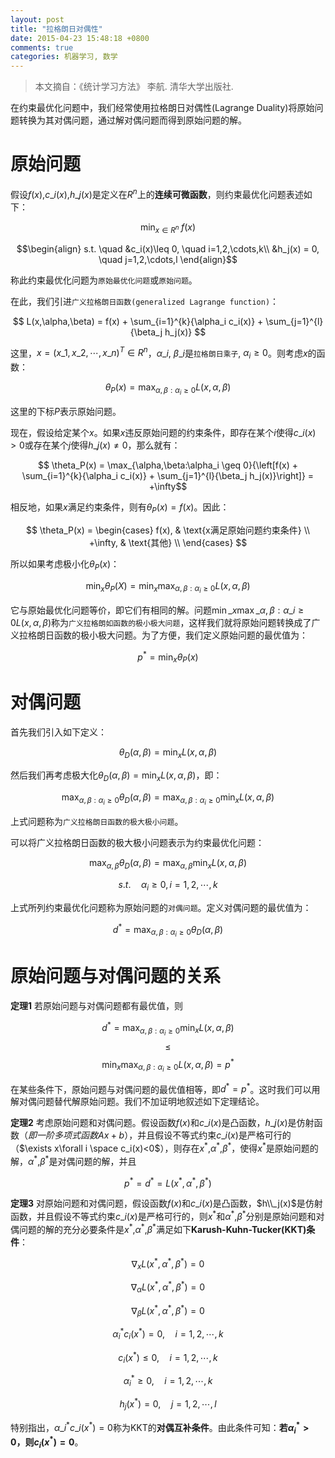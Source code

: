 ```yaml
---
layout: post
title: "拉格朗日对偶性"
date: 2015-04-23 15:48:18 +0800
comments: true
categories: 机器学习, 数学
---
```


> 本文摘自：《统计学习方法》 李航. 清华大学出版社.

在约束最优化问题中，我们经常使用拉格朗日对偶性(Lagrange Duality)将原始问题转换为其对偶问题，通过解对偶问题而得到原始问题的解。

<!--more-->

原始问题
=======

假设$f(x)$,$c\_i(x)$,$h\_j(x)$是定义在$R^n$上的**连续可微函数**，则约束最优化问题表述如下：

$$\begin{equation} \min_{x\in R^n}{\;f(x)} \end{equation}$$

$$\begin{align}
s.t. \quad &c_i(x)\leq 0, \quad i=1,2,\cdots,k\\
&h_j(x) = 0, \quad j=1,2,\cdots,l
\end{align}$$

称此约束最优化问题为`原始最优化问题`或`原始问题`。

在此，我们引进`广义拉格朗日函数(generalized Lagrange function)`：

$$ L(x,\alpha,\beta) = f(x) + \sum_{i=1}^{k}{\alpha_i c_i(x)} + \sum_{j=1}^{l}{\beta_j h_j(x)} $$

这里，$x = (x\_1,x\_2,\cdots,x\_n)^T \in R^n$，$\alpha\_i$, $\beta\_i$是`拉格朗日乘子`, $\alpha_i \geq 0$。则考虑$x$的函数：

$$ \theta_P(x) = \max_{\alpha,\beta:\alpha_i \geq 0}{L(x,\alpha,\beta)} $$

这里的下标$P$表示原始问题。

现在，假设给定某个$x$。如果$x$违反原始问题的约束条件，即存在某个$i$使得$c\_i(x)>0$或存在某个$j$使得$h\_j(x) \neq 0$，那么就有：

$$ \theta_P(x) = \max_{\alpha,\beta:\alpha_i \geq 0}{\left[f(x) + \sum_{i=1}^{k}{\alpha_i c_i(x)} + \sum_{j=1}^{l}{\beta_j h_j(x)}\right]} = +\infty$$

相反地，如果$x$满足约束条件，则有$\theta_P(x) = f(x)$。因此：

$$ 
\theta_P(x) = 
\begin{cases}
f(x), & \text{x满足原始问题约束条件} \\
+\infty, & \text{其他} \\
\end{cases} 
$$

所以如果考虑极小化$\theta_P(x)$：

$$ \min_{x}{\theta_P(X)} = \min_{x}{\max_{\alpha,\beta:\alpha_i \geq 0}{L(x,\alpha,\beta)}} $$

它与原始最优化问题等价，即它们有相同的解。问题$\min\_{x}{\max\_{\alpha,\beta:\alpha\_i \geq 0}{L(x,\alpha,\beta)}}$称为`广义拉格朗如函数的极小极大问题`，这样我们就将原始问题转换成了广义拉格朗日函数的极小极大问题。为了方便，我们定义原始问题的最优值为：

$$ p^\ast = \min_{x}{\theta_P(x)} $$

对偶问题
=======

首先我们引入如下定义：

$$\theta_D(\alpha,\beta) = \min_{x}{L(x,\alpha,\beta)} $$

然后我们再考虑极大化$\theta_D(\alpha,\beta)=\min_{x}{L(x,\alpha,\beta)}$，即：

$$ \max_{\alpha,\beta:\alpha_i \geq 0}{\theta_D(\alpha,\beta)} = \max_{\alpha,\beta:\alpha_i \geq 0}{\min_{x}{L(x,\alpha,\beta)}} $$

上式问题称为`广义拉格朗日函数的极大极小问题`。

可以将广义拉格朗日函数的极大极小问题表示为约束最优化问题：

$$ \max_{\alpha,\beta}{\theta_D(\alpha,\beta)} = \max_{\alpha,\beta}{\min_{x}{L(x,\alpha,\beta)}} $$

$$ s.t. \quad \alpha_i \geq 0, i = 1,2,\cdots,k $$

上式所列约束最优化问题称为原始问题的`对偶问题`。定义对偶问题的最优值为：

$$ d^\ast = \max_{\alpha,\beta:\alpha_i \geq 0}{\theta_D(\alpha,\beta)} $$

原始问题与对偶问题的关系
====================

**定理1** 若原始问题与对偶问题都有最优值，则

$$ d^\ast = \max_{\alpha,\beta:\alpha_i \geq 0}{\min_{x}{L(x,\alpha,\beta)}} $$ 
$$ \leq $$
$$ \min_{x}{\max_{\alpha,\beta:\alpha_i \geq 0}{L(x,\alpha,\beta)}} = p^\ast $$

在某些条件下，原始问题与对偶问题的最优值相等，即$d^\ast = p^\ast$。这时我们可以用解对偶问题替代解原始问题。我们不加证明地叙述如下定理结论。

**定理2** 考虑原始问题和对偶问题。假设函数$f(x)$和$c\_i(x)$是凸函数，$h\_j(x)$是仿射函数（*即一阶多项式函数*$Ax+b$），并且假设不等式约束$c\_i(x)$是严格可行的（$\exists x\forall i \space c_i(x)<0$），则存在$x^\ast$,$\alpha^\ast$,$\beta^\ast$，使得$x^\ast$是原始问题的解，$\alpha^\ast$,$\beta^\ast$是对偶问题的解，并且

$$ p^\ast = d^\ast = L(x^\ast, \alpha^\ast, \beta^\ast) $$

**定理3** 对原始问题和对偶问题，假设函数$f(x)$和$c\_i(x)$是凸函数，$h\\_j(x)$是仿射函数，并且假设不等式约束$c\_i(x)$是严格可行的，则$x^\ast$和$\alpha^\ast$,$\beta^\ast$分别是原始问题和对偶问题的解的充分必要条件是$x^\ast$,$\alpha^\ast$,$\beta^\ast$满足如下**Karush-Kuhn-Tucker(KKT)条件**：

$$ \nabla_x L(x^\ast, \alpha^\ast, \beta^\ast) = 0 $$

$$ \nabla_\alpha L(x^\ast, \alpha^\ast, \beta^\ast) = 0 $$

$$ \nabla_\beta L(x^\ast, \alpha^\ast, \beta^\ast) = 0 $$

$$ \alpha_i^\ast c_i(x^\ast) = 0, \quad i = 1,2,\cdots,k $$

$$ c_i(x^\ast) \leq 0, \quad i = 1,2,\cdots,k $$

$$ \alpha_i^\ast \geq 0, \quad i = 1,2,\cdots,k $$

$$ h_j(x^\ast) = 0, \quad j = 1,2,\cdots,l $$

特别指出，$\alpha\_i^\ast c\_i(x^\ast) = 0$称为KKT的**对偶互补条件**。由此条件可知：**若$\alpha_i^\ast > 0$，则$c_i(x^\ast) = 0$**。